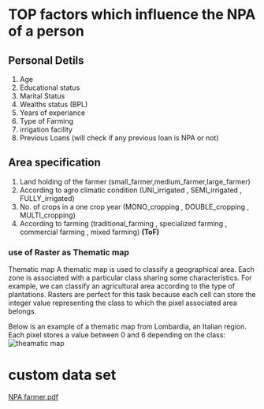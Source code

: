 # TOP factors which influence the NPA of a person 
## Personal Detils 
1. Age 
2. Educational status 
3. Marital Status
4. Wealths status (BPL)
5. Years of experiance
6. Type of Farming
7. irrigation facility 
8. Previous Loans (will check if any previous loan is NPA or not)

## Area specification 
1. Land holding of the farmer (small_farmer,medium_farmer,large_farmer)
2. According to agro climatic condition (UNI_irrigated , SEMI_irrigated , FULLY_irrigated)
3. No. of crops in a one crop year (MONO_cropping , DOUBLE_cropping , MULTI_cropping)
4. According to farming (traditional_farming , specialized farming , commercial farming , mixed farming)   **(ToF)**

### use of **Raster** as Thematic map
Thematic map
A thematic map is used to classify a geographical area. Each zone is associated with a particular class sharing some characteristics. For example, we can classify an agricultural area according to the type of plantations. Rasters are perfect for this task because each cell can store the integer value representing the class to which the pixel associated area belongs.

Below is an example of a thematic map from Lombardia, an Italian region. Each pixel stores a value between 0 and 6 depending on the class:
![theamatic map](https://github.com/moulik13/Project_NPA_NIC/assets/74233936/51010f37-d4e2-4a55-87f4-c63bc8706ab4)

# custom data set 
[NPA farmer.pdf](https://github.com/moulik13/Project_NPA_NIC/files/11662490/NPA.farmer.pdf)
